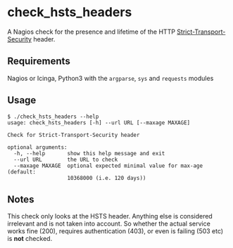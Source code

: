 #  check\_hsts\_headers

A Nagios check for the presence and lifetime of the HTTP
[Strict-Transport-Security](https://en.wikipedia.org/wiki/HTTP_Strict_Transport_Security) header.

## Requirements

Nagios or Icinga, Python3 with the `argparse`, `sys` and `requests` modules

## Usage

```
$ ./check_hsts_headers --help
usage: check_hsts_headers [-h] --url URL [--maxage MAXAGE]

Check for Strict-Transport-Security header

optional arguments:
  -h, --help       show this help message and exit
  --url URL        the URL to check
  --maxage MAXAGE  optional expected minimal value for max-age (default:
                   10368000 (i.e. 120 days))
```

## Notes

This check only looks at the HSTS header. Anything else is considered irrelevant
and is not taken into account. So whether the actual service works fine (200),
requires authentication (403), or even is failing (503 etc) is **not** checked.
